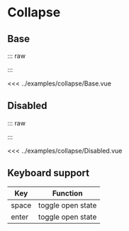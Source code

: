 <script setup lang="ts">
import Base from "../examples/collapse/Base.vue"
import Disabled from "../examples/collapse/Disabled.vue"
</script>

# Collapse

## Base

::: raw
<div class="preview">
  <Base />
</div>
:::

<<< ../examples/collapse/Base.vue

## Disabled

::: raw
<div class="preview">
  <Disabled />
</div>
:::

<<< ../examples/collapse/Disabled.vue

## Keyboard support

| Key   | Function          |
| ----- | ----------------- |
| space | toggle open state |
| enter | toggle open state |

